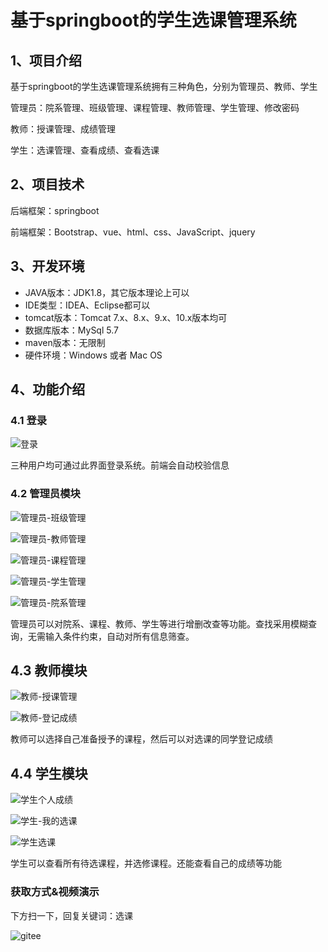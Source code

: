 # 基于springboot的学生选课管理系统

## 1、项目介绍

基于springboot的学生选课管理系统拥有三种角色，分别为管理员、教师、学生

管理员：院系管理、班级管理、课程管理、教师管理、学生管理、修改密码

教师：授课管理、成绩管理

学生：选课管理、查看成绩、查看选课


## 2、项目技术

后端框架：springboot

前端框架：Bootstrap、vue、html、css、JavaScript、jquery

## 3、开发环境

- JAVA版本：JDK1.8，其它版本理论上可以
- IDE类型：IDEA、Eclipse都可以
- tomcat版本：Tomcat 7.x、8.x、9.x、10.x版本均可
- 数据库版本：MySql 5.7
- maven版本：无限制
- 硬件环境：Windows 或者 Mac OS


## 4、功能介绍

### 4.1 登录

![登录](https://project-images-1256969109.cos.ap-chongqing.myqcloud.com/Typora-Images/202205272008864.jpg)

三种用户均可通过此界面登录系统。前端会自动校验信息

### 4.2 管理员模块

![管理员-班级管理](https://project-images-1256969109.cos.ap-chongqing.myqcloud.com/Typora-Images/202205272008935.jpg)

![管理员-教师管理](https://project-images-1256969109.cos.ap-chongqing.myqcloud.com/Typora-Images/202205272008102.jpg)

![管理员-课程管理](https://project-images-1256969109.cos.ap-chongqing.myqcloud.com/Typora-Images/202205272008959.jpg)

![管理员-学生管理](https://project-images-1256969109.cos.ap-chongqing.myqcloud.com/Typora-Images/202205272008797.jpg)

![管理员-院系管理](https://project-images-1256969109.cos.ap-chongqing.myqcloud.com/Typora-Images/202205272008925.jpg)

管理员可以对院系、课程、教师、学生等进行增删改查等功能。查找采用模糊查询，无需输入条件约束，自动对所有信息筛查。

## 4.3 教师模块

![教师-授课管理](https://project-images-1256969109.cos.ap-chongqing.myqcloud.com/Typora-Images/202205272010192.jpg)

![教师-登记成绩](https://project-images-1256969109.cos.ap-chongqing.myqcloud.com/Typora-Images/202205272010601.jpg)

教师可以选择自己准备授予的课程，然后可以对选课的同学登记成绩

## 4.4 学生模块

![学生个人成绩](https://project-images-1256969109.cos.ap-chongqing.myqcloud.com/Typora-Images/202205272011717.jpg)

![学生-我的选课](https://project-images-1256969109.cos.ap-chongqing.myqcloud.com/Typora-Images/202205272011178.jpg)

![学生选课](https://project-images-1256969109.cos.ap-chongqing.myqcloud.com/Typora-Images/202205272011158.jpg)

学生可以查看所有待选课程，并选修课程。还能查看自己的成绩等功能
### 获取方式&视频演示

下方扫一下，回复关键词：选课

![gitee](https://project-images-1256969109.cos.ap-chongqing.myqcloud.com/Typora-Images/202309291447341.png)
